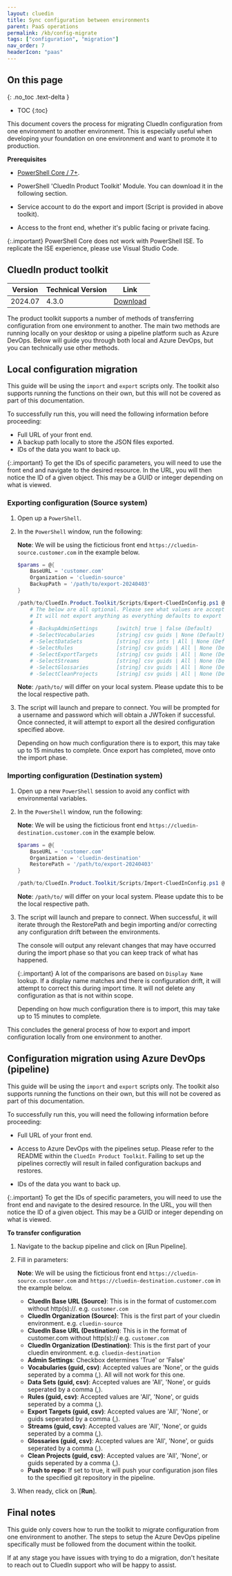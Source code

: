 ```yaml
---
layout: cluedin
title: Sync configuration between environments
parent: PaaS operations
permalink: /kb/config-migrate
tags: ["configuration", "migration"]
nav_order: 7
headerIcon: "paas"
---
```

## On this page
{: .no_toc .text-delta }
- TOC
{:toc}

This document covers the process for migrating CluedIn configuration from one environment to another environment. This is especially useful when developing your foundation on one environment and want to promote it to production.

**Prerequisites**

- [PowerShell Core / 7+](https://github.com/PowerShell/PowerShell).

- PowerShell 'CluedIn Product Toolkit' Module. You can download it in the following section.

- Service account to do the export and import (Script is provided in above toolkit).

- Access to the front end, whether it's public facing or private facing.

{:.important}
PowerShell Core does not work with PowerShell ISE. To replicate the ISE experience, please use Visual Studio Code.

## CluedIn product toolkit

|Version| Technical Version | Link|
|--|--|--|
|2024.07 | 4.3.0 | <a href="/assets/other/CluedIn.Product.Toolkit_0.9.32.zip" download>Download</a> |

The product toolkit supports a number of methods of transferring configuration from one environment to another. The main two methods are running locally on your desktop or using a pipeline platform such as Azure DevOps. Below will guide you through both local and Azure DevOps, but you can technically use other methods.

## Local configuration migration

This guide will be using the `import` and `export` scripts only. The toolkit also supports running the functions on their own, but this will not be covered as part of this documentation.

To successfully run this, you will need the following information before proceeding:
- Full URL of your front end.
- A backup path locally to store the JSON files exported.
- IDs of the data you want to back up.

{:.important}
To get the IDs of specific parameters, you will need to use the front end and navigate to the desired resource. In the URL, you will then notice the ID of a given object. This may be a GUID or integer depending on what is viewed.

### Exporting configuration (Source system)

1. Open up a `PowerShell`.
1. In the `PowerShell` window, run the following:

    **Note**: We will be using the ficticious front end `https://cluedin-source.customer.com` in the example below.

    ```powershell
    $params = @{
        BaseURL = 'customer.com'
        Organization = 'cluedin-source'
        BackupPath = '/path/to/export-20240403'
    }

    /path/to/CluedIn.Product.Toolkit/Scripts/Export-CluedInConfig.ps1 @params
        # The below are all optional. Please see what values are accepted below. If running without any of the below.
        # It will not export anything as everything defaults to export nothing.
        #
        # -BackupAdminSettings      [switch] true | false (Default)
        # -SelectVocabularies       [string] csv guids | None (Default)
        # -SelectDataSets           [string] csv ints | All | None (Default)
        # -SelectRules              [string] csv guids | All | None (Default)
        # -SelectExportTargets      [string] csv guids | All | None (Default)
        # -SelectStreams            [string] csv guids | All | None (Default)
        # -SelectGlossaries         [string] csv guids | All | None (Default)
        # -SelectCleanProjects      [string] csv guids | All | None (Default)
    ```

    **Note**: `/path/to/` will differ on your local system. Please update this to be the local respective path.

1. The script will launch and prepare to connect. You will be prompted for a username and password which will obtain a JWToken if successful. Once connected, it will attempt to export all the desired configuration specified above.

    Depending on how much configuration there is to export, this may take up to 15 minutes to complete. Once export has completed, move onto the import phase.

### Importing configuration (Destination system)

1. Open up a new `PowerShell` session to avoid any conflict with environmental variables.
1. In the `PowerShell` window, run the following:

    **Note**: We will be using the ficticious front end `https://cluedin-destination.customer.com` in the example below.

    ```powershell
    $params = @{
        BaseURL = 'customer.com'
        Organization = 'cluedin-destination'
        RestorePath = '/path/to/export-20240403'
    }

    /path/to/CluedIn.Product.Toolkit/Scripts/Import-CluedInConfig.ps1 @params
    ```

    **Note**: `/path/to/` will differ on your local system. Please update this to be the local respective path.

1. The script will launch and prepare to connect. When successful, it will iterate through the RestorePath and begin importing and/or correcting any configuration drift between the environments.

    The console will output any relevant changes that may have occurred during the import phase so that you can keep track of what has happened.

    {:.important}
    A lot of the comparisons are based on `Display Name` lookup. If a display name matches and there is configuration drift, it will attempt to correct this during import time.
    It will not delete any configuration as that is not within scope.

    Depending on how much configuration there is to import, this may take up to 15 minutes to complete.

This concludes the general process of how to export and import configuration locally from one environment to another.

## Configuration migration using Azure DevOps (pipeline)

This guide will be using the `import` and `export` scripts only. The toolkit also supports running the functions on their own, but this will not be covered as part of this documentation.

To successfully run this, you will need the following information before proceeding:

- Full URL of your front end.

- Access to Azure DevOps with the pipelines setup. Please refer to the README within the `CluedIn Product Toolkit`. Failing to set up the pipelines correctly will result in failed configuration backups and restores.

- IDs of the data you want to back up.

{:.important}
To get the IDs of specific parameters, you will need to use the front end and navigate to the desired resource. In the URL, you will then notice the ID of a given object. This may be a GUID or integer depending on what is viewed.

**To transfer configuration**

1. Navigate to the backup pipeline and click on [Run Pipeline].
1. Fill in parameters:

    **Note**: We will be using the ficticious front end `https://cluedin-source.customer.com` and `https://cluedin-destination.customer.com` in the example below.

    - **CluedIn Base URL (Source)**: This is in the format of customer.com without http(s)://.
    e.g. `customer.com`
    - **CluedIn Organization (Source)**: This is the first part of your cluedin environment.
    e.g. `cluedin-source`
    - **CluedIn Base URL (Destination)**: This is in the format of customer.com without http(s)://
    e.g. `customer.com`
    - **CluedIn Organization (Destination)**: This is the first part of your cluedin environment.
    e.g. `cluedin-destination`
    - **Admin Settings**: Checkbox determines 'True' or 'False'
    - **Vocabularies (guid, csv)**: Accepted values are 'None', or the guids seperated by a comma (,). All will not work for this one.
    - **Data Sets (guid, csv)**: Accepted values are 'All', 'None', or guids seperated by a comma (,).
    - **Rules (guid, csv)**: Accepted values are 'All', 'None', or guids seperated by a comma (,).
    - **Export Targets (guid, csv)**: Accepted values are 'All', 'None', or guids seperated by a comma (,).
    - **Streams (guid, csv)**: Accepted values are 'All', 'None', or guids seperated by a comma (,).
    - **Glossaries (guid, csv)**: Accepted values are 'All', 'None', or guids seperated by a comma (,).
    - **Clean Projects (guid, csv)**: Accepted values are 'All', 'None', or guids seperated by a comma (,).
    - **Push to repo**: If set to true, it will push your configuration json files to the specified git  repository in the pipeline.
1. When ready, click on [**Run**].

## Final notes

This guide only covers how to run the toolkit to migrate configuration from one environment to another. The steps to setup the Azure DevOps pipeline specifically must be followed from the document within the toolkit.

If at any stage you have issues with trying to do a migration, don't hesitate to reach out to CluedIn support who will be happy to assist.